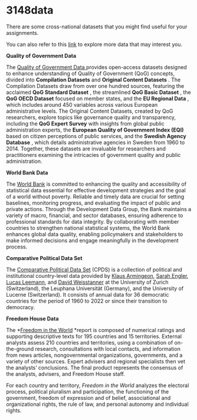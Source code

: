 # 3148data


There are some cross-national datasets that you might find useful for your assignments.

You can also refer to this [link](https://github.com/erikgahner/PolData) to explore more data that may interest you.

**Quality of Government Data**

The [Quality of Government Data ](https://www.gu.se/en/quality-government/qog-data)provides open-access datasets designed to enhance understanding of Quality of Government (QoG) concepts, divided into **Compilation Datasets** and  **Original Content Datasets** . The Compilation Datasets draw from over one hundred sources, featuring the acclaimed  **QoG Standard Dataset** , the streamlined  **QoG Basic Dataset** , the **QoG OECD Dataset** focused on member states, and the  **EU Regional Data** , which includes around 450 variables across various European administrative levels. The Original Content Datasets, created by QoG researchers, explore topics like governance quality and transparency, including the **QoG Expert Survey** with insights from global public administration experts, the **European Quality of Government Index (EQI)** based on citizen perceptions of public services, and the  **Swedish Agency Database** , which details administrative agencies in Sweden from 1960 to 2014. Together, these datasets are invaluable for researchers and practitioners examining the intricacies of government quality and public administration.


**World Bank Data**

The [World Bank](https://databank.worldbank.org/) is committed to enhancing the quality and accessibility of statistical data essential for effective development strategies and the goal of a world without poverty. Reliable and timely data are crucial for setting baselines, monitoring progress, and evaluating the impact of public and private actions. Through the Development Data Group, the Bank maintains a variety of macro, financial, and sector databases, ensuring adherence to professional standards for data integrity. By collaborating with member countries to strengthen national statistical systems, the World Bank enhances global data quality, enabling policymakers and stakeholders to make informed decisions and engage meaningfully in the development process.



**Comparative Political Data Set**

The [Comparative Political Data Set](https://cpds-data.org/) (CPDS) is a collection of political and institutional country-level data provided by [Klaus Armingeon](https://klausarmingeon.ch/), [Sarah Engler](https://sites.google.com/view/sarahengler/), [Lucas Leemann](https://lucasleemann.ch/about-me/), and [David Weisstanner](https://www.davidweisstanner.com/) at the University of Zurich (Switzerland), the Leuphana Universität (Germany), and the University of Lucerne (Switzerland). It consists of annual data for 36 democratic countries for the period of 1960 to 2022 or since their transition to democracy.

**Freedom House Data**

The *[Freedom in the World](https://freedomhouse.org/report/freedom-world) *report is composed of numerical ratings and supporting descriptive texts for 195 countries and 15 territories. External analysts assess 210 countries and territories, using a combination of on-the-ground research, consultations with local contacts, and information from news articles, nongovernmental organizations, governments, and a variety of other sources. Expert advisers and regional specialists then vet the analysts’ conclusions. The final product represents the consensus of the analysts, advisers, and Freedom House staff.

For each country and territory, *Freedom in the World* analyzes the electoral process, political pluralism and participation, the functioning of the government, freedom of expression and of belief, associational and organizational rights, the rule of law, and personal autonomy and individual rights.
